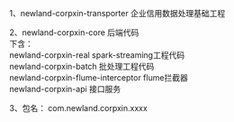 1、newland-corpxin-transporter      企业信用数据处理基础工程

2、newland-corpxin-core    后端代码  
下含：  
newland-corpxin-real    spark-streaming工程代码  
newland-corpxin-batch   批处理工程代码  
newland-corpxin-flume-interceptor    flume拦截器  
newland-corpxin-api      接口服务  

3、包名：
com.newland.corpxin.xxxx